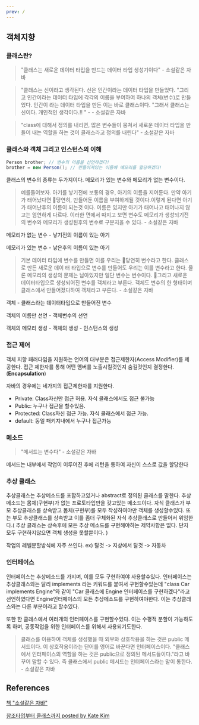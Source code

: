 ```yaml
---
prev: /
---
```

## 객체지향

### 클래스란?

> "클래스는 새로운 데이터 타입을 만드는 데이터 타입 생성기이다" - 소설같은 자바

> "클래스는 신이라고 생각된다. 신은 인간이라는 데이터 타입을 만들었다. "그리고 인간이라는 데이터 타입에 각각의 이름을 부여하여 하나의 객체(변수)로 만들었다. 인간이 라는 데이터 타입을 만든 이는 바로 클래스이다. "그래서 클래스는 신이다. 개인적인 생각이다.!! " - - 소설같은 자바

> "class에 대해서 정의를 내리면, 많은 변수들이 뭉쳐서 새로운 데이터 타입을 만들어 내는 역할을 하는 것이 클래스라고 정의를 내린다" - 소설같은 자바

### 클래스와 객체 그리고 인스턴스의 이해

```java 
Person brother; // 변수의 이름을 선언하겠다!
brother = new Person(); // 만들어져있는 이름에 메모리를 할당하겠다!
```

클래스의 변수의 종류는 두가지이다. 메모리가 있는 변수와 메모리가 없는 변수이다. 

> 예를들어보자. 아기를 낳기전에 보통의 경우, 아기의 이름을 지어둔다. 만약 아기가 태어났다면 􏰣당연히, 만들어둔 이름을 부여하게될 것이다.이렇게 된다면 아기가 태어난후의 이름이 되는것 이다. 이름은 있지만 아기가 태어나고 태어나지 않고는 엄연하게 다르다. 이러한 면에서 따지고 보면 변수도 메모리가 생성되기전의 변수와 메모리가 생성된후의 변수로 구분지을 수 있다. - 소설같은 자바

메모리가 없는 변수  -  낳기전의 이름이 있는 아기

메모리가 있는 변수  -  낳은후의 이름이 있는 아기  

> 기본 데이터 타입에 변수를 만들면 이를 우리는 􏰣당연히 변수라고 한다. 클래스로 만든 새로운 데이 터 타입으로 변수를 만들어도 우리는 이를 변수라고 한다. 물론 메모리의 생성의 문제는 남아있지만 일단 변수는 변수이다. 􏰢그리고 새로운 데이터타입으로 생성되어진 변수를 객체라고 부른다. 객체도 변수의 한 형태이며 클래스에서 만들어졌다하여 객체라고 부른다. - 소설같은 자바

객체 - 클래스라는 데이터타입으로 만들어진 변수

객체의 이름만 선언 - 객체변수의 선언

객체의 메모리 생성 -  객체의 생성 - 인스턴스의 생성

### 접근 제어

객체 지향 패러다임을 지원하는 언어의 대부분은 접근제한자(Access Modifier)를 제공한다. 접근 제한자를 통해 어떤 멤버를 노출시킬것인지 숨길것인지 결정한다. (**Encapsulation**)

자바의 경우에는 네가지의 접근제한자를 지원한다.

- Private: Class자신만 접근 허용. 자식 클래스에서도 접근 불가능
- Public: 누구나 접근을 할수있음.
- Protected: Class자신 접근 가능. 자식 클래스에서 접근 가능. 
- default: 동일 패키지내에서 누구나 접근가능

### 메소드 

> "메서드는 변수다" - 소설같은 자바 

메서드는 내부에서 작업이 이루어진 후에 리턴을 통하여 자신이 스스로 값을 할당한다

### 추상 클래스 

추상클래스는 추상메소드를 포함하고있거나 abstract로 정의된 클래스를 말한다. 추상메소드는 몸체(구현부)가 없는 프로토타입만을 갖고있는 메소드이다. 자식 클래스가 부모 추상클래스를 상속받고 몸체(구현부)를 모두 작성하여야만 객체를 생성할수있다. 또는 부모 추상클래스를 상속받고 이를 좀더 구체화된 자식 추상클래스로 만들어서 위임한다.( 추상 클래스는 상속후에 모든 추상 메소드를 구현해야하는 제약사항은 없다. 단지 모두 구현하지않으면 객체 생성을 못할뿐이다. )

작업의 레벨분할방식에 자주 쓰인다. ex) 탈것 -> 지상에서 탈것 -> 자동차 

### 인터페이스 

인터페이스는 추상메소드를 가지며, 이를 모두 구현하여야 사용할수있다. 인터페이스는 추상클래스와는 달리 implements 라는 키워드를 붙여서 구현할수있는데
"class Car implements Engine"와 같이 "Car 클래스에 Engine 인터페이스를 구현하겠다"라고 선언하였다면 Engine인터페이스의 모든 추상메소드를 구현하여야한다. 이는 추상클래스와는 다른 부분이라고 할수있다. 

또한 한 클래스에서 여러개의 인터페이스를 구현할수있다. 이는 수평적 분할이 가능하도록 하며, 공동작업을 위한 인터페이스를 위해서 사용되기도한다. 

> 클래스를 이용하여 객체를 생성했을 때 외부와 상호작용을 하는 것은 public 메서드이다. 이 상호작용이라는 단어를 영어로 바꾼다면 인터페이스이다. "클래스에서 인터페이스의 역할을 하는 것은 public으로 정의된 메서드들이다."라고 바꾸어 말할 수 있다. 즉 클래스에서 public 메서드는 인터페이스라는 말이 통한다.  - 소설같은 자바

## References

[책 "소설같은 자바"](http://book.interpark.com/product/BookDisplay.do?_method=detail&sc.prdNo=206612496)

[참조타입부터 클래스까지 posted by Kate Kim](https://medium.com/@katekim720/%EC%B0%B8%EC%A1%B0%ED%83%80%EC%9E%85%EB%B6%80%ED%84%B0-%ED%81%B4%EB%9E%98%EC%8A%A4%EA%B9%8C%EC%A7%80-e7982964b6c7)
